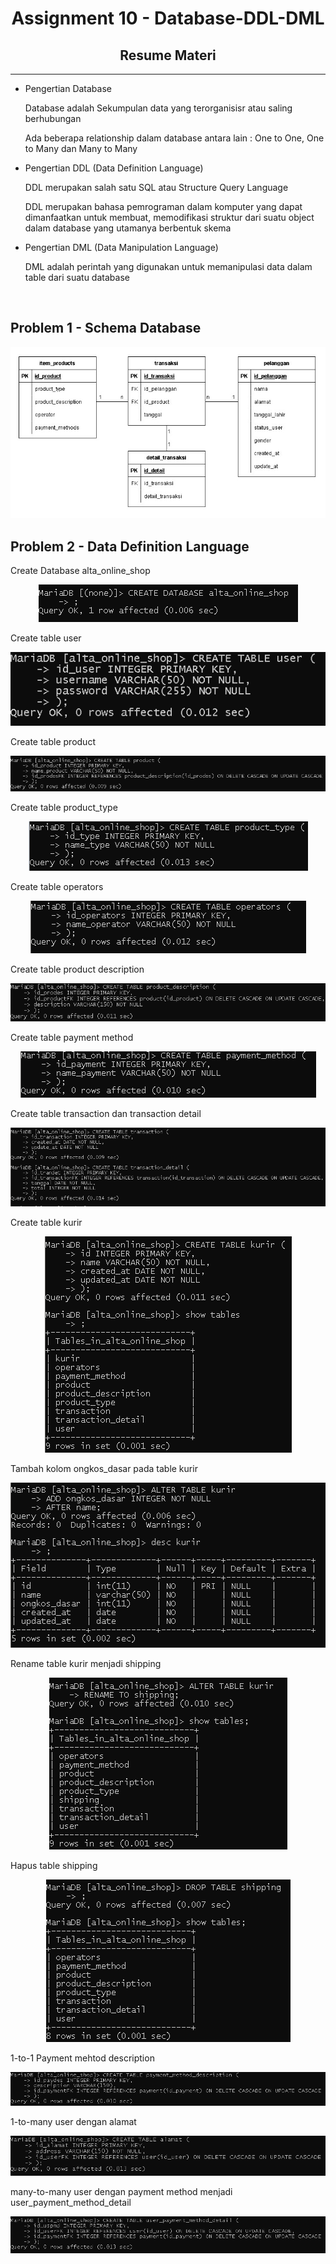<h1 align="center">Assignment 10 - Database-DDL-DML</h1>
<h2 align="center">Resume Materi</h2>
<hr>

<ul>
    <li>Pengertian Database</li>
        <p>Database adalah Sekumpulan data yang terorganisisr atau saling berhubungan</p>
        <p>Ada beberapa relationship dalam database antara lain : One to One, One to Many dan Many to Many</p>
    <li>Pengertian DDL (Data Definition Language)</li>
        <p>DDL merupakan salah satu SQL atau Structure Query Language</p>
        <p>DDL merupakan bahasa pemrograman dalam komputer yang dapat dimanfaatkan untuk membuat, memodifikasi struktur dari suatu object dalam database yang utamanya berbentuk skema</p>
    <li>Pengertian DML (Data Manipulation Language)</li>
        <p>DML adalah perintah yang digunakan untuk memanipulasi data dalam table dari suatu database</p>
</ul>
<br>

<h2>Problem 1 - Schema Database</h2>
<p align="center">
    <img src="screenshots/problem1_ERD.jpg">
    <br>
</p>

<h2>Problem 2 - Data Definition Language</h2>
<p>Create Database alta_online_shop</p>
<p align="center">
    <img src="screenshots/problem2_1.png">
    <br>
</p>
<p>Create table user</p>
<p align="center">
    <img src="screenshots/problem2_15.png">
    <br>
</p>
<p>Create table product</p>
<p align="center">
    <img src="screenshots/problem2_2.png">
    <br>
</p>
<p>Create table product_type</p>
<p align="center">
    <img src="screenshots/problem2_3.png">
    <br>
</p>
<p>Create table operators</p>
<p align="center">
    <img src="screenshots/problem2_4.png">
    <br>
</p>
<p>Create table product description</p>
<p align="center">
    <img src="screenshots/problem2_5.png">
    <br>
</p>
<p>Create table payment method</p>
<p align="center">
    <img src="screenshots/problem2_6.png">
    <br>
</p>
<p>Create table transaction dan transaction detail</p>
<p align="center">
    <img src="screenshots/problem2_7.png">
    <br>
</p>
<p>Create table kurir</p>
<p align="center">
    <img src="screenshots/problem2_8.png">
    <br>
</p>
<p>Tambah kolom ongkos_dasar pada table kurir</p>
<p align="center">
    <img src="screenshots/problem2_9.png">
    <br>
</p>
<p>Rename table kurir menjadi shipping</p>
<p align="center">
    <img src="screenshots/problem2_10.png">
    <br>
</p>
<p>Hapus table shipping</p>
<p align="center">
    <img src="screenshots/problem2_11.png">
    <br>
</p>
<p>1-to-1 Payment mehtod description</p>
<p align="center">
    <img src="screenshots/problem2_12.png">
    <br>
</p>
<p>1-to-many user dengan alamat</p>
<p align="center">
    <img src="screenshots/problem2_13.png">
    <br>
</p>
<p>many-to-many user dengan payment method menjadi user_payment_method_detail</p>
<p align="center">
    <img src="screenshots/problem2_14.png">
    <br>
</p>
